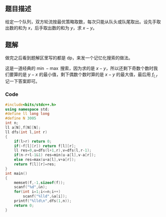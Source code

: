 ## 题目描述

给定一个队列，双方轮流按最优策略取数，每次只能从队头或队尾取出。设先手取出数的和为 $x$，后手取出数的和为 $y$，求 $x-y$。

## 题解

做完之后看到题解区里写的都是 dp，来发一个记忆化搜索的做法。

这是一道经典的 $\min-\max$ 搜索，因为求的是 $x-y$，所以还剩下奇数个数时我们要算的是 $y-x$ 的最小值，剩下偶数个数时算的是 $x-y$ 的最大值，最后用 $f_{l,r}$ 记一下答案即可。

### Code

```cpp
#include<bits/stdc++.h>
using namespace std;
#define ll long long
#define N 3005
int n;
ll a[N],f[N][N];
ll dfs(int l,int r)
{
	if(l>r) return 0;
	if(~f[l][r]) return f[l][r];
	ll res=0,u=dfs(l+1,r),v=dfs(l,r-1);
	if(n-r+l-1&1) res=min(u-a[l],v-a[r]);
	else res=max(u+a[l],v+a[r]);
	return f[l][r]=res;
}
int main()
{
	memset(f,-1,sizeof(f));
	scanf("%d",&n);
	for(int i=1;i<=n;i++)
		scanf("%lld",&a[i]);
	printf("%lld\n",dfs(1,n));
	return 0;
}
```